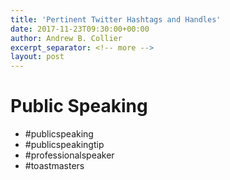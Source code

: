 ```yaml
---
title: 'Pertinent Twitter Hashtags and Handles'
date: 2017-11-23T09:30:00+00:00
author: Andrew B. Collier
excerpt_separator: <!-- more -->
layout: post
---
```


# Public Speaking

- #publicspeaking
- #publicspeakingtip
- #professionalspeaker
- #toastmasters